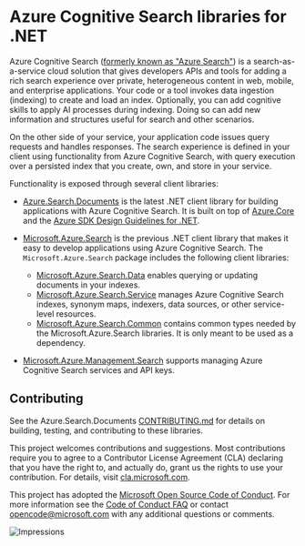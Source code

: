 # Azure Cognitive Search libraries for .NET

Azure Cognitive Search ([formerly known as "Azure Search"](https://docs.microsoft.com/azure/search/whats-new#new-service-name))
is a search-as-a-service cloud solution that gives developers APIs and tools
for adding a rich search experience over private, heterogeneous content in web,
mobile, and enterprise applications. Your code or a tool invokes data ingestion
(indexing) to create and load an index. Optionally, you can add cognitive
skills to apply AI processes during indexing. Doing so can add new information
and structures useful for search and other scenarios.

On the other side of your service, your application code issues query requests
and handles responses. The search experience is defined in your client using
functionality from Azure Cognitive Search, with query execution over a
persisted index that you create, own, and store in your service.

Functionality is exposed through several client libraries:

- [Azure.Search.Documents](https://github.com/Azure/azure-sdk-for-net/tree/main/sdk/search/Azure.Search.Documents) is the latest .NET client
  library for building applications with Azure Cognitive Search.  It is built on
  top of [Azure.Core](https://github.com/Azure/azure-sdk-for-net/blob/main/sdk/core/Azure.Core/README.md) and the
  [Azure SDK Design Guidelines for .NET](https://azure.github.io/azure-sdk/dotnet_introduction.html).

- [Microsoft.Azure.Search](https://github.com/Azure/azure-sdk-for-net/tree/main/sdk/search/Microsoft.Azure.Search/) is the previous .NET
  client library that makes it easy to develop applications using
  Azure Cognitive Search.  The `Microsoft.Azure.Search` package includes the
  following client libraries:
  - [Microsoft.Azure.Search.Data](https://github.com/Azure/azure-sdk-for-net/tree/main/sdk/search/Microsoft.Azure.Search.Data/) enables
    querying or updating documents in your indexes.
  - [Microsoft.Azure.Search.Service](https://github.com/Azure/azure-sdk-for-net/tree/main/sdk/search/Microsoft.Azure.Search.Service/) manages
    Azure Cognitive Search indexes, synonym maps, indexers, data sources, or
    other service-level resources.
  - [Microsoft.Azure.Search.Common](https://github.com/Azure/azure-sdk-for-net/tree/main/sdk/search/Microsoft.Azure.Search.Common/) contains
    common types needed by the Microsoft.Azure.Search libraries.  It is only
    meant to be used as a dependency.

- [Microsoft.Azure.Management.Search](https://github.com/Azure/azure-sdk-for-net/tree/main/sdk/search/Microsoft.Azure.Management.Search/)
  supports managing Azure Cognitive Search services and API keys.

## Contributing

See the Azure.Search.Documents [CONTRIBUTING.md](https://github.com/Azure/azure-sdk-for-net/tree/main/sdk/search/CONTRIBUTING.md) for details on
building, testing, and contributing to these libraries.

This project welcomes contributions and suggestions.  Most contributions
require you to agree to a Contributor License Agreement (CLA) declaring that
you have the right to, and actually do, grant us the rights to use your
contribution. For details, visit [cla.microsoft.com](https://cla.microsoft.com).

This project has adopted the
[Microsoft Open Source Code of Conduct](https://opensource.microsoft.com/codeofconduct/).
For more information see the
[Code of Conduct FAQ](https://opensource.microsoft.com/codeofconduct/faq/)
or contact [opencode@microsoft.com](mailto:opencode@microsoft.com) with any
additional questions or comments.

![Impressions](https://azure-sdk-impressions.azurewebsites.net/api/impressions/azure-sdk-for-net%2Fsdk%2Fsearch%2FREADME.png)
